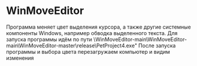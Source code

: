# WinMoveEditor
  Программа меняет цвет выделения курсора, а также другие системные компоненты Windows, например обводка выделенного текста.
  Для запуска программы идём по пути \WinMoveEditor-main\WinMoveEditor-main\WinMoveEditor-master\release\PetProject4.exe"
  После запуска программы и выбора цвета перезагружаем компьютер и видим изменения
